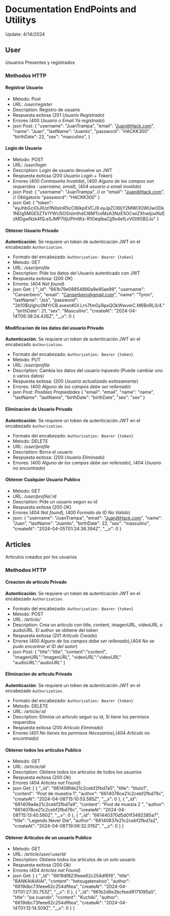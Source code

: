 # Documentation EndPoints and Utilitys
Update: 4/14/2024

## User
Usuarios Presentes y registrados

### Methodos HTTP

#### Registrar Usuario
- Metodo: Post
- URL: */user/register*
- Description: Registro de usuario
- Respuesta exitosa (201 *Usuario Registrado*)
- Errores (400 *Usuario o Email Ya registrado*)
- json Post: 
{
    "username": "JuanTrampa",
    "email": "Juan@Hack.com",
    "name": "Juan",
    "lastName": "Juanito",
    "password": "HACKK300"
    "birthDate": 22,
    "sex": "masculino",
}

#### Login de Usuario
- Metodo: POST
- URL: */user/login*
- Description: Login de usuario devuelve un JWT
- Respuesta exitosa (200 *Usuario Login* + Token)
- Errores (400 *Contraseña Invalida*), (400 *Alguno de los campos son requeridos : username, email*), (404 *usuario o email invalido*)
- json Post: 
{
    "username": "JuanTrampa",
    // or
    "email": "Juan@Hack.com",
    // Obligatorio
    "password": "HACKK300"
}
- json Get:
{
    "token": "eyJhbGciOiJIUzI1NiIsInR5cCI6IkpXVCJ9.eyJpZCI6IjY2MWI3OWUwODk1NDg5MGE5ZTk1YWU5OSIsImlhdCI6MTcxMzA3NzE5OCwiZXhwIjoxNzEzMDgwNzk4fQ.eSJMP7tIjUPImWz-R1OeqIbaCjj9x4efLvVGt9GB2Jo"
}


#### Obtener Usuario **Privado** 
**Autenticación**: Se requiere un token de autenticación JWT en el encabezado `Authorization`.
  - Formato del encabezado: `Authorization: Bearer {token}`
- Metodo: GET
- URL: */user/profile*
- Description: Pide los datos del Usuario autenticado con JWT
- Respuesta exitosa: (200 *OK*)
- Errores: (404 *Not found*)
- json Get: 
{
        "_id": "661b79e08954890a9e95ae99",
        "username": "Canserbero",
        "email": "Canserbero@gmail.com",
        "name": "Tyron",
        "lastName": "Jos",
        "password": "$2b$10$Izlghc0MYrCB.avesnKOI.Lrn7fmGyRpxQOkWwveiC.M6BnRL0/4.",
        "birthDate": 21,
        "sex": "Masculino",
        "createAt": "2024-04-14T06:38:24.426Z",
        "__v": 0
}
#### Modificacion de los datos del usuario **Privado**
**Autenticación**: Se requiere un token de autenticación JWT en el encabezado `Authorization`.
  - Formato del encabezado: `Authorization: Bearer {token}`
- Metodo: PUT
- URL: */user/profile*
- Description: Cambia los datos del usuario inpuesto (Puede cambiar uno o varios datos)
- Respuesta exitosa: (200 *Usuario actualizado exitosamente*)
- Errores: (400 *Alguno de los campos debe ser rellenado*)
- json Post:
*Posibles Propiedades* 
{
"email": "email",
 "name": "name",
 "lastName": "lastName",
 "birthDate": "birthDate",
 "sex": "sex"
} 

#### Eliminacion de Usuario **Privado**
**Autenticación**: Se requiere un token de autenticación JWT en el encabezado `Authorization`.
  - Formato del encabezado: `Authorization: Bearer {token}`
- Metodo: DELETE
- URL: */user/profile*
- Description: Borra el usuario
- Respuesta exitosa: (200 *Usuario Eliminado*)
- Errores: (400 *Alguno de los campos debe ser rellenado*), (404 *Usuario no encontrado*)

#### Obtener Cualquier Usuario **Publico**
- Metodo: GET
- URL: */user/profile/:id*
- Description: Pide un usuario segun su id
- Respuesta exitosa (200 *OK*)
- Errores (404 *Not found*), (400 *Formato de ID No Valido*)
- json: 
{
    "username": "JuanTrampa",
    "email": "Juan@Hack.com",
    "name": "Juan",
    "lastName": "Juanito",
    "birthDate": 22,
    "sex": "masculino",
    "createAt": "2024-04-05T01:24:36.394Z",
    "__v": 0
}


## Articles
Articulos creados por los usuarios

### Methodos HTTP

#### Creacion de articulo **Privado**
**Autenticación**: Se requiere un token de autenticación JWT en el encabezado `Authorization`.
  - Formato del encabezado: `Authorization: Bearer {token}`
- Metodo: POST
- URL: */article/*
- Description: Crea un articulo con title, content, imagenURL, videoURL o audioURL. El author se obtiene del token
- Respuesta exitosa (201 *Articulo Creado*)
- Errores (400 *Alguno de los campos debe ser rellenado*),(404 *No se pudo encontrar el ID del autor*)
- json Post: 
{
    "title":"title",
    "content":"content", 
    "imagenURL":"imagenURL",
    "videoURL":"videoURL"
    "audioURL":"audioURL"
}

#### Eliminacion de articulo **Privado**
**Autenticación**: Se requiere un token de autenticación JWT en el encabezado `Authorization`.
  - Formato del encabezado: `Authorization: Bearer {token}`
- Metodo: DELETE
- URL: */article/:id*
- Description: Elimina un articulo segun su id, Si tiene los permisos requeridos
- Respuesta exitosa (200 *Articulo Eliminado*)
- Errores (401 *No tienes los permisos Necesarios*),(404 *Articulo no encontrado*)

#### Obtener todos los articulos **Publico**
- Metodo: GET
- URL: */article/all*
- Description: Obtiene todos los articulos de todos los usuarios
- Respuesta exitosa (200 *Ok*)
- Errores (404 *Articles not Found*)
- json Get:
[
    {
        "_id": "661408fde21c2cebf2fbd7a5",
        "title": "titulo1",
        "content": "Post de muestra 1",
        "author": "6614078ce21c2cebf2fbd79c",
        "createAt": "2024-04-08T15:10:53.585Z",
        "__v": 0
    },
    {
        "_id": "661409a4e21c2cebf2fbd7a9",
        "content": "Post de muesta 2 ",
        "author": "6614078ce21c2cebf2fbd79c",
        "createAt": "2024-04-08T15:13:40.560Z",
        "__v": 0
    },
    {
        "_id": "661440370d5d01f3492385a7",
        "title": "Legends Never Die",
        "author": "66140837e21c2cebf2fbd7a2",
        "createAt": "2024-04-08T19:06:32.019Z",
        "__v": 0
    }
]

#### Obtener Articulos de un usuario **Publico**
- Metodo: GET
- URL: */article/user/:userId*
- Description: Obtiene todos los articulos de un solo usuario 
- Respuesta exitosa (200 *Ok*)
- Errores (404 *Articles not Found*)
- json Get:
[
    {
        "_id": "6619df823feee62c254df6f8",
        "title": "BANKAIAIAIAI",
        "content": "hetsugatenshoo",
        "author": "6619dbc73feee62c254df6ea",
        "createAt": "2024-04-13T01:27:30.753Z",
        "__v": 0
    },
    {
        "_id": "661b2d6e2bcfeed9171095a5",
        "title": "pa cuando",
        "content": "Kuchiki",
        "author": "6619dbc73feee62c254df6ea",
        "createAt": "2024-04-14T01:12:14.509Z",
        "__v": 0
    }
]
